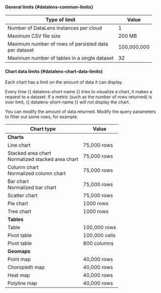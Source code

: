 #### General limits {#datalens-common-limits}

| Type of limit | Value |
| ----- | ----- |
| Number of DataLens instances per cloud | 1 |
| Maximum CSV file size | 200 MB |
| Maximum number of rows of persisted data<br>per dataset | 100,000,000 |
| Maximum number of tables in a single dataset | 32 |

#### Chart data limits {#datalens-chart-data-limits}

Each chart has a limit on the amount of data it can display.

Every time {{ datalens-short-name }} tries to visualize a chart, it makes a request to a dataset.
If a metric (such as the number of rows returned) is over limit, {{ datalens-short-name }} will not display the chart.

You can modify the amount of data returned. Modify the query parameters to filter out some rows, for example.

| Chart type | Value |
| ----- | ----- |
| **Charts** |
| Line chart | 75,000 rows |
| Stacked area chart<br/>Normalized stacked area chart | 75,000 rows |
| Column chart<br/>Normalized column chart | 75,000 rows |
| Bar chart<br/>Normalized bar chart | 75,000 rows |
| Scatter chart | 75,000 rows |
| Pie chart | 1000 rows |
| Tree chart | 1000 rows |
| **Tables** |
| Table | 100,000 rows |
| Pivot table | 100,000 cells |
| Pivot table | 800 columns |
| **Geomaps** |
| Point map | 40,000 rows |
| Choropleth map | 40,000 rows |
| Heat map | 40,000 rows |
| Polyline map | 40,000 rows |

